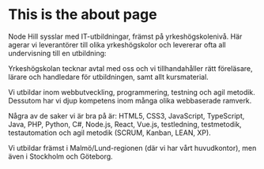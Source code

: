 # This is the about page
Node Hill sysslar med IT-utbildningar, främst på yrkes­hög­skole­nivå. Här agerar vi leveran­törer till olika yrkes­hög­skolor och levererar ofta all undervisning till en utbildning:

Yrkeshögskolan tecknar avtal med oss och vi tillhandahåller rätt föreläsare, lärare och handledare för utbildningen, samt allt kursmaterial.

Vi utbildar inom webbutveckling, programmering, testning och agil metodik. Dessutom har vi djup kompetens inom många olika webbaserade ramverk.

Några av de saker vi är bra på är: HTML5, CSS3, JavaScript, TypeScript, Java, PHP, Python, C#, Node.js, React, Vue.js, testledning, testmetodik, testautomation och agil metodik (SCRUM, Kanban, LEAN, XP).

Vi utbildar främst i Malmö/Lund-regionen (där vi har vårt huvudkontor), men även i Stockholm och Göteborg.